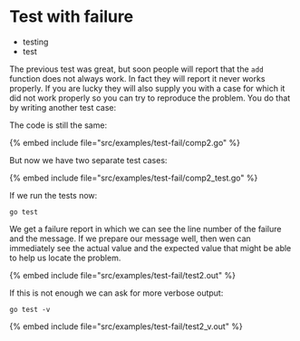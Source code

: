 # Test with failure

* testing
* test


The previous test was great, but soon people will report that the `add` function does not always work. In fact they will report it never works properly.
If you are lucky they will also supply you with a case for which it did not work properly so you can try to reproduce the problem. You do that by writing another
test case:


The code is still the same:

{% embed include file="src/examples/test-fail/comp2.go" %}

But now we have two separate test cases:

{% embed include file="src/examples/test-fail/comp2_test.go" %}

If we run the tests now:

```
go test
```

We get a failure report in which we can see the line number of the failure and the message. If we prepare our message well, then wen can immediately see the actual value and the expected value that might be able to help us locate the problem.

{% embed include file="src/examples/test-fail/test2.out" %}

If this is not enough we can ask for more verbose output:

```
go test -v
```

{% embed include file="src/examples/test-fail/test2_v.out" %}


